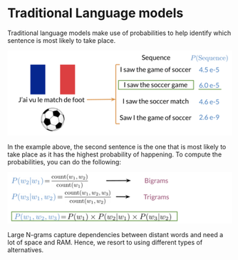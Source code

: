 # Traditional Language models

Traditional language models make use of probabilities to help identify which sentence is most likely to take place. 

![](WO1buyA6T-2tW7sgOv_tNg_8703a5305d004f40ba583ada865d6ccd_Screen-Sh.png)

In the example above, the second sentence is the one that is most likely to take place as it has the highest probability of happening. To compute the probabilities, you can do the following: 

![](N_L6hf9aQHOy-oX_WsBzww_bedb5b3484d54dacb675a2fa63848e0a_.png)

Large N-grams capture dependencies between distant words and need a lot of space and RAM. Hence, we resort to using different types of alternatives. 